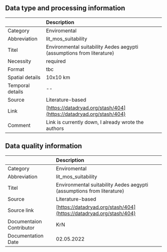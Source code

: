 ## Data type and processing information 

|                  | Description                                                           |
|:-----------------|:----------------------------------------------------------------------|
| Category         | Enviromental                                                          |
| Abbreviation     | lit_mos_suitability                                                   |
| Titel            | Environmental suitability Aedes aegypti (assumptions from literature) |
| Necessity        | required                                                              |
| Format           | tbc                                                                   |
| Spatial details  | 10x10 km                                                              |
| Temporal details | --                                                                    |
| Source           | Literature-based                                                      |
| Link             | [https://datadryad.org/stash/404](https://datadryad.org/stash/404)    |
| Comment          | Link is currently down, I already wrote the authors                   |

## Data quality information 

|                          | Description                                                           |
|:-------------------------|:----------------------------------------------------------------------|
| Category                 | Enviromental                                                          |
| Abbreviation             | lit_mos_suitability                                                   |
| Titel                    | Environmental suitability Aedes aegypti (assumptions from literature) |
| Source                   | Literature-based                                                      |
| Source link              | [https://datadryad.org/stash/404](https://datadryad.org/stash/404)    |
| Documentaion Contributor | KrN                                                                   |
| Documentation Date       | 02.05.2022                                                            |
